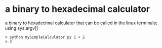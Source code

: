 # a binary to hexadecimal calculator
a  binary to hexadecimal calculator that can be called in the linux terminals; using sys.argv[]

```
> python mySimpleCalculator.py 1 + 2
> 3
```